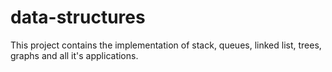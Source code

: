 # data-structures
This project contains the implementation of stack, queues, linked list, trees, graphs and all it's applications.
